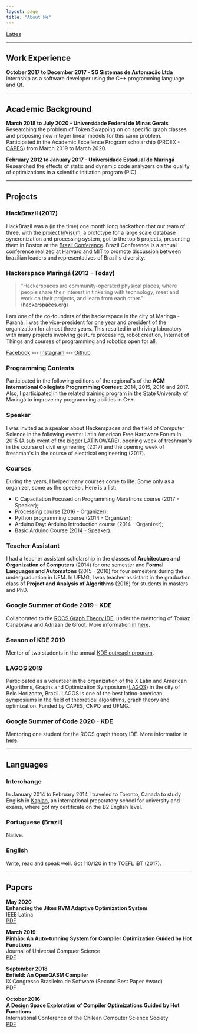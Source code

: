 ```yaml
---
layout: page
title: "About Me"
---
```


[Lattes](http://lattes.cnpq.br/9654776969240365)

---
## Work Experience

**October 2017 to December 2017 - SG Sistemas de Automação Ltda** <br> 
Internship as a software developer using the C++ programming language and Qt.

---
## Academic Background

**March 2018 to July 2020 - Universidade Federal de Minas Gerais** <br>
Researching the problem of Token Swapping on on specific graph classes and 
proposing new integer linear models for this same problem. Participated in 
the Academic Excellence Program scholarship (PROEX - 
[CAPES](https://www.capes.gov.br/)) from March 2019 to March 2020.

**February 2012 to January 2017 - Universidade Estadual de Maringá** <br>
Researched the effects of static and dynamic code analyzers on the quality of 
optimizations in a scientific initiation program (PIC).

---
## Projects

### HackBrazil (2017)

HackBrazil was a (in the time) one month long hackathon that our team of three, 
with the project [InVisum](https://github.com/LionsWrath/invisum-api), a prototype
for a large scale database syncronization and processing system, got to the top 5 
projects, presenting them in Boston at the 
[Brazil Conference](https://www.brazilconference.org/).
Brazil Conference is a annual conference realized at Harvard and MIT to promote
discussion between brazilian leaders and representatives of Brazil's diversity.

### Hackerspace Maringá (2013 - Today)

> "Hackerspaces are community-operated physical places, where people share their
> interest in tinkering with technology, meet and work on their projects, and learn 
> from each other." ([hackerspaces.org](https://hackerspaces.org/))

I am one of the co-founders of the hackerspace in the city of Maringa - Paraná. 
I was the vice-president for one year and president of the organization for almost 
three years. 
This resulted in a thriving laboratory with many projects involving gesture processing, 
robot creation, Internet of Things and courses of programming and robotics open for all.

[Facebook](https://www.facebook.com/hackerspacemaringa/) --- [Instagram](https://www.instagram.com/hackerspacemaringa/) --- [Github](https://github.com/HackerSpaceMaringa)

### Programming Contests

Participated in the following editions of the regional's of the **ACM International 
Collegiate Programming Contest**: 2014, 2015, 2016 and 2017. Also, I participated in
the related training program in the State University of Maringá to improve my programming 
abilities in C++.

### Speaker

I was invited as a speaker about Hackerspaces and the field of Computer Science 
in the following events: Latin American Free Hardware Forum in 2015 (A sub event 
of the bigger [LATINOWARE](https://twitter.com/latinoware)), opening week of freshman's 
in the course of civil engineering (2017) and the opening week of freshman's in the 
course of electrical engineering (2017).

### Courses

During the years, I helped many courses come to life. Some only as a organizer, 
some as the speaker. Here is a list:
- C Capacitation Focused on Programming Marathons course (2017 - Speaker); 
- Processing course (2016 - Organizer);
- Python programming course (2014 - Organizer);
- Arduino Day: Arduino Introduction course (2014 - Organizer);
- Basic Arduino Course (2014 - Speaker).

### Teacher Assistant

I had a teacher assistant scholarship in the classes of **Architecture and 
Organization of Computers** (2014) for one semester and **Formal Languages and 
Automatons** (2015 - 2016) for four semesters during the undergraduation in UEM.
In UFMG, I was teacher assistant in the graduation class of **Project and 
Analysis of Algorithms** (2018) for students in masters and PhD.

### Google Summer of Code 2019 - KDE

Collaborated to the [ROCS Graph Theory IDE](https://kde.org/applications/en/education/org.kde.rocs), under the mentoring of Tomaz Canabrava
and Adriaan de Groot. More information in [here](https://community.kde.org/GSoC/2019/StatusReports/CaioTonetti).

### Season of KDE 2019

Mentor of two students in the annual [KDE outreach program](https://season.kde.org/).

### LAGOS 2019

Participated as a volunteer in the organization of the X Latin and American 
Algorithms, Graphs and Optimization Symposium ([LAGOS](http://www.lagos2019.dcc.ufmg.br/))
in the city of Belo Horizonte, Brazil.
LAGOS is one of the best latino-american symposiums in the field of theoretical 
algorithms, graph theory and optimization. Funded by CAPES, CNPQ and UFMG.

### Google Summer of Code 2020 - KDE

Mentoring one student for the ROCS graph theory IDE. More information in [here](https://summerofcode.withgoogle.com/projects/#4532377939869696).

---
## Languages

### Interchange

In January 2014 to February 2014 I traveled to Toronto, Canada to study English 
in [Kaplan](https://www.kaplaninternational.com/br), an international preparatory 
school for university and exams, where got my certificate on the B2 English level.

### Portuguese (Brazil)

Native.

### English

Write, read and speak well. 
Got 110/120 in the TOEFL iBT (2017).

---
## Papers

**May 2020** <br>
**Enhancing the Jikes RVM Adaptive Optimization System** <br>
IEEE Latina <br>
[PDF]({{site.url}}/assets/pmay2020.pdf) 

**March 2019** <br>
**Pinhão: An Auto-tunning System for Compiler Optimization Guided by Hot Functions** <br>
Journal of Universal Compuer Science <br>
[PDF]({{site.url}}/assets/pmarch2019.pdf) 

**September 2018** <br>
**Enfield: An OpenQASM Compiler** <br>
IX Congresso Brasileiro de Software (Second Best Paper Award) <br>
[PDF]({{site.url}}/assets/psept2018.pdf) 

**October 2016** <br>
**A Design Space Exploration of Compiler Optimizations Guided by Hot Functions**  <br>
International Conference of the Chilean Computer Science Society <br>
[PDF]({{site.url}}/assets/poct2016.pdf)
